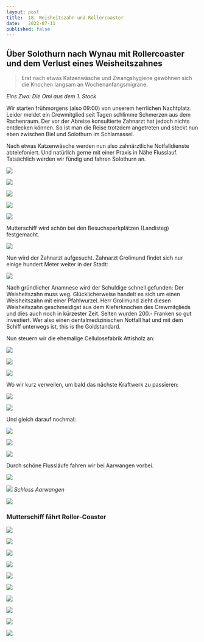 ```yaml
---
layout: post
title:  18. Weisheitszahn und Rollercoaster
date:   2022-07-11
published: false
---
```


## Über Solothurn nach Wynau mit Rollercoaster und dem Verlust eines Weisheitszahnes ##

> Erst nach etwas Katzenwäsche und Zwangshygiene
> gewöhnen sich die Knochen langsam an Wochenanfangsmigräne.

*Eins Zwo: Die Omi aus dem 1. Stock*

Wir starten frühmorgens (also 09:00) von unserem herrlichen Nachtplatz. Leider meldet ein Crewmitglied seit Tagen schlimme Schmerzen aus dem Rachenraum.
Der vor der Abreise konsultierte Zahnarzt hat jedoch nichts entdecken können. So ist man die Reise trotzdem angetreten und steckt nun eben zwischen Biel und Solothurn im Schlamassel.

Nach etwas Katzenwäsche werden nun also zahnärztliche Notfalldienste abtelefoniert. Und natürlich gerne mit einer Praxis in Nähe Flusslauf. Tatsächlich werden wir fündig und fahren Solothurn an.

![](/img/20220712_ms_res_solo_0.jpg)

![](/img/20220712_ms_res_solo_1.jpg)

![](/img/20220712_ms_res_solo_2.jpg)

![](/img/20220712_ms_res_solo_3.jpg)

![](/img/20220712_ms_res_solo_4.jpg)

Mutterschiff wird schön bei den Besuchsparkplätzen (Landisteg) festgemacht.

![](/img/20220712_ms_res_solo_5.jpg)

Nun wird der Zahnarzt aufgesucht. Zahnarzt Grolimund findet sich nur einige hundert Meter weiter in der Stadt:

![](/img/solothurn-map.jpg)

Nach gründlicher Anamnese wird der Schuldige schnell gefunden: Der Weisheitszahn muss weg. Glücklicherweise handelt es sich um einen Weisheitszahn mit einer Pfahlwurzel.
Herr Grolimund zieht diesen Weisheitszahn geschmeidigst aus dem Kieferknochen des Crewmitglieds und dies auch noch in kürzester Zeit. Selten wurden 200.- Franken so gut investiert.
Wer also einen dentalmedizinischen Notfall hat und mit dem Schiff unterwegs ist, this is the Goldstandard.

Nun steuern wir die ehemalige Cellulosefabrik Attisholz an:

![](/img/20220712_ms_res_solo_6.jpg)

![](/img/20220712_ms_res_solo_7.jpg)

![](/img/20220712_ms_res_solo_8.jpg)

Wo wir kurz verweilen, um bald das nächste Kraftwerk zu passieren:

![](/img/20220712_ms_res_solo_9.jpg)

![](/img/20220712_ms_res_solo_10.jpg)

Und gleich darauf nochmal:

![](/img/20220712_ms_res_solo_11.jpg)

![](/img/20220712_ms_res_solo_12.jpg)

![](/img/20220712_ms_res_solo_13.jpg)

Durch schöne Flussläufe fahren wir bei Aarwangen vorbei.

![](/img/20220712_ms_res_solo_14.jpg)

![](/img/20220712_ms_res_solo_15.jpg)
*Schloss Aarwangen*

![](/img/20220712_ms_res_solo_16.jpg)

### Mutterschiff fährt Roller-Coaster ###

![](/img/20220712_ms_res_solo_17.jpg)

![](/img/20220712_ms_res_solo_18.jpg)

![](/img/20220712_ms_res_solo_19.jpg)

![](/img/20220712_ms_res_solo_20.jpg)

![](/img/20220712_ms_res_solo_21.jpg)

![](/img/20220712_ms_res_solo_22.jpg)

![](/img/20220712_ms_res_solo_23.jpg)

![](/img/20220712_ms_res_solo_24.jpg)

![](/img/20220712_ms_res_solo_25.jpg)

![](/img/20220712_ms_res_solo_26.jpg)
